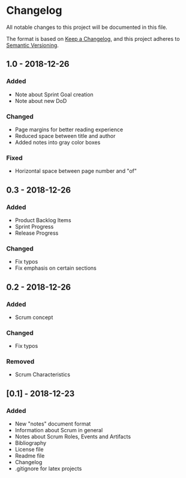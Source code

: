 # Changelog
All notable changes to this project will be documented in this file.

The format is based on [Keep a Changelog](https://keepachangelog.com/en/1.0.0/),
and this project adheres to [Semantic Versioning](https://semver.org/spec/v2.0.0.html).

## 1.0 - 2018-12-26
### Added
- Note about Sprint Goal creation
- Note about new DoD

### Changed
- Page margins for better reading experience
- Reduced space between title and author
- Added notes into gray color boxes

### Fixed
- Horizontal space between page number and "of"

## 0.3 - 2018-12-26
### Added
- Product Backlog Items 
- Sprint Progress
- Release Progress

### Changed
- Fix typos
- Fix emphasis on certain sections

## 0.2 - 2018-12-26
### Added
- Scrum concept

### Changed
- Fix typos

### Removed
- Scrum Characteristics


## [0.1] - 2018-12-23
### Added
- New "notes" document format
- Information about Scrum in general
- Notes about Scrum Roles, Events and Artifacts
- Bibliography
- License file
- Readme file
- Changelog
- .gitignore for latex projects